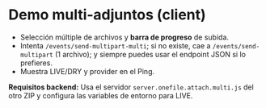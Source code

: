 # Demo multi‑adjuntos (client)

- Selección múltiple de archivos y **barra de progreso** de subida.
- Intenta `/events/send-multipart-multi`; si no existe, cae a `/events/send-multipart` (1 archivo); y siempre puedes usar el endpoint JSON si lo prefieres.
- Muestra LIVE/DRY y provider en el Ping.

**Requisitos backend:**
Usa el servidor `server.onefile.attach.multi.js` del otro ZIP y configura las variables de entorno para LIVE.
